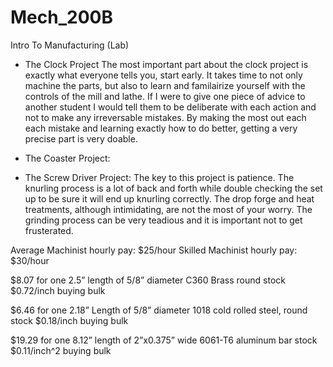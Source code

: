 # Mech_200B
Intro To Manufacturing (Lab)

- The Clock Project
The most important part about the clock project is exactly what everyone tells you, start early. It takes time to not only machine the parts, but also to learn and familairize yourself with the controls of the mill and lathe. If I were to give one piece of advice to another student I would tell them to be deliberate with each action and not to make any irreversable mistakes. By making the most out each each mistake and learning exactly how to do better, getting a very precise part is very doable.

- The Coaster Project:

- The Screw Driver Project:
The key to this project is patience. The knurling process is a lot of back and forth while double checking the set up to be sure it will end up knurling correctly. The drop forge and heat treatments, although intimidating, are not the most of your worry. The grinding process can be very teadious and it is important not to get frusterated.

Average Machinist hourly pay: $25/hour
Skilled Machinist hourly pay: $30/hour

$8.07 for one 2.5” length of 5/8” diameter C360 Brass round stock
$0.72/inch buying bulk

$6.46 for one 2.18” Length of 5/8” diameter 1018 cold rolled steel, round stock
$0.18/inch buying bulk

$19.29 for one 8.12” length of 2”x0.375” wide 6061-T6 aluminum bar stock
$0.11/inch^2 buying bulk

